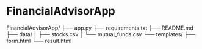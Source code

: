 # FinancialAdvisorApp
FinancialAdvisorApp/
├── app.py
├── requirements.txt
├── README.md
├── data/
│   ├── stocks.csv
│   └── mutual_funds.csv
└── templates/
    ├── form.html
    └── result.html
